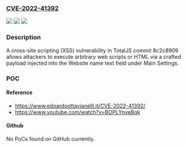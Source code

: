 ### [CVE-2022-41392](https://cve.mitre.org/cgi-bin/cvename.cgi?name=CVE-2022-41392)
![](https://img.shields.io/static/v1?label=Product&message=n%2Fa&color=blue)
![](https://img.shields.io/static/v1?label=Version&message=n%2Fa&color=blue)
![](https://img.shields.io/static/v1?label=Vulnerability&message=n%2Fa&color=brighgreen)

### Description

A cross-site scripting (XSS) vulnerability in TotalJS commit 8c2c8909 allows attackers to execute arbitrary web scripts or HTML via a crafted payload injected into the Website name text field under Main Settings.

### POC

#### Reference
- https://www.edoardoottavianelli.it/CVE-2022-41392/
- https://www.youtube.com/watch?v=BOPLYnveBqk

#### Github
No PoCs found on GitHub currently.

